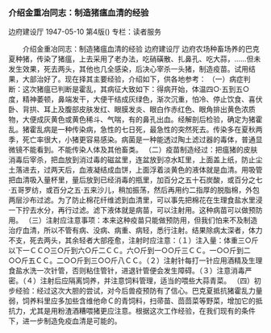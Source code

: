 ### 介绍金重冶同志：制造猪瘟血清的经验
边府建设厅
1947-05-10
第4版()
专栏：读者服务

　　介绍金重冶同志：制造猪瘟血清的经验
    边府建设厅
    边府农场种畜场养的巴克夏种猪，传染了猪瘟，上去采用了老办法，吃硝磺散、扎鼻孔、吃大蒜，……但未发生效果，死去两头，其他也几全感染，后决心宰杀一头猪，制造疫苗。试用结果，大部治好了。现在择其主要经验，介绍如下，供各地参考：
    （一）病症判断：这次猪瘟已判断是霍乱，其病征大致如下：得病开始，体温四○·五到五○度，精神萎顿，鼻端发干，大便干结成灰绿色，渐次沉重，怕冷、停止饮食、喜伏卧、背拱、耳上及腹部皮肤发红、眼膜发炎、眼白作赤红色、眼角排出黄色浓质物，大便成灰黄色或黄色稀斗、气喘，有的鼻孔出血。经解剖后检验，确定为猪霍乱。猪霍乱病是一种传染病，急性的七日死，最急性的突然死去。传染多在夏秋两季，死亡率很大，小猪更容易感染。病菌是一种能透过陶土滤过器的毒体，普通显微镜不能看到。不能传染人体及其他畜类。
    （二）疫苗制造经过：把瘟猪的皮肤消毒后宰杀，把血放到消过毒的磁盆里，连盆放到凉水缸里，上面盖上纸，防止尘土落进去，过两天后，血液凝结成血饼，上面浮着淡黄色的液体就是血清。用吸管把血清吸入量杯里，量后放到已经消毒的瓶里，加百分之五十石炭酸，或百分之七·五哥罗纺，或百分之五·五来沙儿，稍加振荡，然后再用约二指厚的脱脂棉，外包两层沙布过滤。为了防止棉花纤维滤到血清里，可以事先把棉花在生理食盐水里浸一下拧去水分，再行过滤。滤下液体就是病苗，可以注射用。这种病苗可以做预防用。
    （三）注射应注意事项：本来这种疫苗只能做预防用，但我们怕来不及制造治疗血清，所以不管有病、没病、病重、病轻，悉行注射。结果除病太深者，体力不支，死去两头，其余轻者大部痊愈，注射时应注意：（１）注入量：体重三○斤以下一ＣＣ○三○斤到六○斤二ＣＣ。六○斤到一○○斤三ＣＣ。一○○斤到二○○斤五ＣＣ。二○○斤到三○○斤八ＣＣ。（２）注射针每打一针应用酒精及生理食盐水洗一次针管，否则粘住管针，进退针管便会发生障碍。（３）注意消毒严密。（４）注射后应隔离饲养，并注意饲料管理，适当的喂些大蒜青菜。
    （四）初步经验：经过这次大胆的尝试，对今后兽疫预防有了信心。巴克夏抵抗猪霍乱力量弱，饲养料里应多加些含维他命Ｃ的青饲料，扫帚苗、茴茴菜等野菜，增加它的抵抗力，尤其是用粉渣酒糟喂猪更应注意。根据这次工作经验，在我们现有的条件下，进一步制造免疫血清是可能的。
